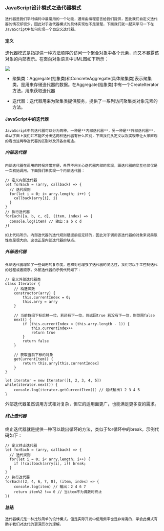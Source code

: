 ### JavaScript设计模式之迭代器模式

	迭代器是我们平时编码中最常用的一个功能，通常由编程语言给我们提供，因此我们自定义迭代器的情况却很少，因此对于迭代器模式的具体实现也不是清楚，下面我们就一起来学习一下在JavaScript中如何实现一个自定义迭代器。

#### 定义

迭代器模式是指提供一种方法顺序的访问一个聚合对象中各个元素，而又不暴露该对象的内部表示。在面向对象语言中UML图如下所示：

![](http://ww1.sinaimg.cn/large/d8f33188ly1funesgvchxj20h40bpq3t.jpg)

*  聚集类：Aggregate(抽象类)和ConcreteAggregate(具体聚集类)表示聚集类，是用来存储迭代器的数据。在Aggregate(抽象类)中有一个CreateIterator方法，用来获取迭代器

* 迭代器：迭代器用来为聚集类提供服务，提供了一系列访问聚集类对象元素的方法。

#### JavaScript中的迭代器

	JavaScript中的迭代器可以分为两种，一种是**内部迭代器**，另一种是**外部迭代器**，单从字面上我们并不能区分出这两种迭代器有什么区别，下面我们从定义以及实现来让大家直观的看出这两种迭代器的区别以及其各自用途。

##### 内部迭代器

	内部迭代器在调用的时候非常方便，外界不用关心迭代器内部的实现，跟迭代器的交互也仅仅是一次初始调用，下面我们来实现一个内部迭代器：

```
// 定义内部迭代器
let forEach = (arry, callback) => {
  // 迭代规则
  for(let i = 0; i< arry.length; i++) {
    callback(arry[i], i)
  }
}
// 执行迭代器
forEach([a, b, c, d], (item, index) => {
  console.log(item) // 输出：a b c d
})
```

	如上代码所示，内部迭代器的迭代规则是提前设定好的，因此对于调用该迭代器的对象来说局限性也是很大的，这也正是内部迭代器的缺点。

##### 外部迭代器

	外部迭代器增加了一些调用的复杂度，但相对也增强了迭代器的灵活性，我们可以手工控制迭代的过程或者顺序。外部迭代器的示例代码如下：

```
// 定义外部迭代器类
class Iterator {
    // 构造函数
    constructor(arry) {
        this.currentIndex = 0;
        this.arry = arry
    }

    // 当前数组下标后移一位，若还有下一位，则返回true 若没有下一位，则范围false
    next() {
        if (this.currentIndex < (this.arry.length - 1)) {
            this.currentIndex++
            return true
        }
        return false
    }

    // 获取当前下标的对象
    getCurrentItem() {
        return this.arry[this.currentIndex]
    }
}

let iterator = new Iterator([1, 2, 3, 4, 5])
while(iterator.next()) {
    console.log(iterator.getCurrentItem()) // 最终输出1 2 3 4 5
}
```

外部迭代器虽然调用方式相对复杂，但它的适用面更广，也能满足更多变的需求。

##### 终止迭代器

终止迭代器就是提供一种可以跳出循环的方法，类似于for循环中的break，示例代码如下：

```
// 定义终止迭代器
let forEach = (arry, callback) => {
  // 迭代规则
  for(let i = 0; i< arry.length; i++) {
    if (!callback(arry[i], i)) break;
  }
}
// 执行迭代器
forEach([2, 4, 6, 7, 8], (item, index) => {
	console.log(item) // 输出：2 4 6 7
	return item%2 !== 0 // 当item不为偶数时终止
})
```

#### 总结

	迭代器模式是一种比较简单的设计模式，但是实际开发中使用频率也是非常高的，学会此模式有助于我们对迭代的更深层次的理解。